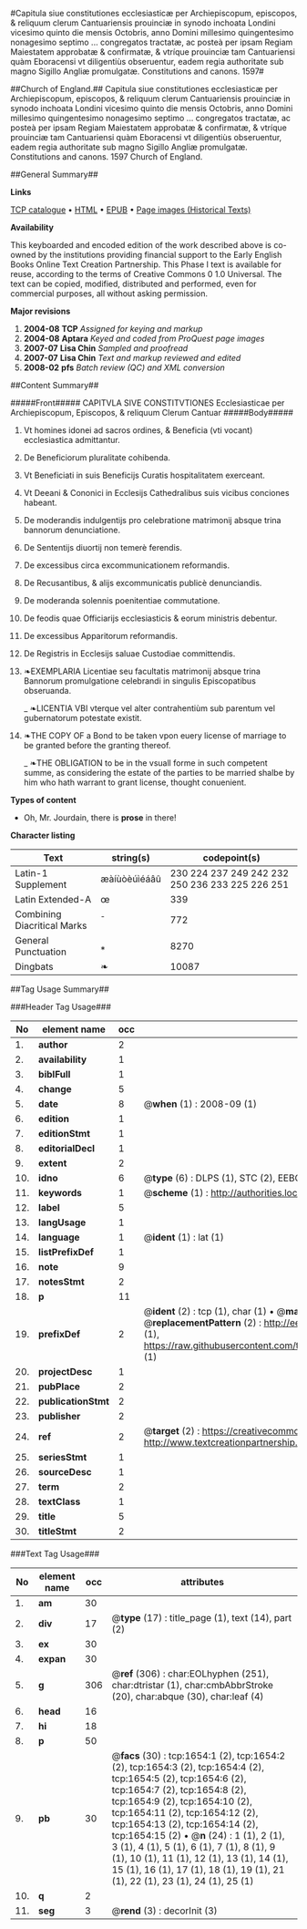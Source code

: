 #Capitula siue constitutiones ecclesiasticæ per Archiepiscopum, episcopos, & reliquum clerum Cantuariensis prouinciæ in synodo inchoata Londini vicesimo quinto die mensis Octobris, anno Domini millesimo quingentesimo nonagesimo septimo ... congregatos tractatæ, ac posteà per ipsam Regiam Maiestatem approbatæ & confirmatæ, & vtríque prouinciæ tam Cantuariensi quàm Eboracensi vt diligentiùs obseruentur, eadem regia authoritate sub magno Sigillo Angliæ promulgatæ. Constitutions and canons. 1597#

##Church of England.##
Capitula siue constitutiones ecclesiasticæ per Archiepiscopum, episcopos, & reliquum clerum Cantuariensis prouinciæ in synodo inchoata Londini vicesimo quinto die mensis Octobris, anno Domini millesimo quingentesimo nonagesimo septimo ... congregatos tractatæ, ac posteà per ipsam Regiam Maiestatem approbatæ & confirmatæ, & vtríque prouinciæ tam Cantuariensi quàm Eboracensi vt diligentiùs obseruentur, eadem regia authoritate sub magno Sigillo Angliæ promulgatæ.
Constitutions and canons. 1597
Church of England.

##General Summary##

**Links**

[TCP catalogue](http://www.ota.ox.ac.uk/tcp/)  • 
[HTML](http://tei.it.ox.ac.uk/tcp/Texts-HTML/free/A00/A00075.html)  • 
[EPUB](http://tei.it.ox.ac.uk/tcp/Texts-EPUB/free/A00/A00075.epub) • 
[Page images (Historical Texts)](https://data.historicaltexts.jisc.ac.uk/view?pubId=eebo-99837338e&pageId=eebo-99837338e-1654-1)

**Availability**

This keyboarded and encoded edition of the
	       work described above is co-owned by the institutions
	       providing financial support to the Early English Books
	       Online Text Creation Partnership. This Phase I text is
	       available for reuse, according to the terms of Creative
	       Commons 0 1.0 Universal. The text can be copied,
	       modified, distributed and performed, even for
	       commercial purposes, all without asking permission.

**Major revisions**

1. __2004-08__ __TCP__ *Assigned for keying and markup*
1. __2004-08__ __Aptara__ *Keyed and coded from ProQuest page images*
1. __2007-07__ __Lisa Chin__ *Sampled and proofread*
1. __2007-07__ __Lisa Chin__ *Text and markup reviewed and edited*
1. __2008-02__ __pfs__ *Batch review (QC) and XML conversion*

##Content Summary##

#####Front#####
CAPITVLA SIVE
CONSTITVTIONES
Ecclesiasticae per Archiepiscopum,
Episcopos, & reliquum Clerum Cantuar
#####Body#####

1. Vt homines idonei ad sacros ordines, & Beneficia
(vti vocant) ecclesiastica admittantur.

1. De Beneficiorum pluralitate cohibenda.

1. Vt Beneficiati in suis Beneficijs Curatis hospitalitatem
exerceant.

1. Vt Deeani & Cononici in Ecclesijs Cathedralibus
suis vicibus conciones habeant.

1. De moderandis indulgentijs pro celebratione matrimonij
absque trina bannorum denunciatione.

1. De Sententijs diuortij non temerè ferendis.

1. De excessibus circa excommunicationem reformandis.

1. De Recusantibus, & alijs excommunicatis publicè
denunciandis.

1. De moderanda solennis poenitentiae commutatione.

1. De feodis quae Officiarijs ecclesiasticis & eorum
ministris debentur.

1. De excessibus Apparitorum reformandis.

1. De Registris in Ecclesijs saluae Custodiae committendis.

1. ❧EXEMPLARIA
Licentiae seu facultatis
matrimonij absque trina Bannorum
promulgatione celebrandi in singulis
Episcopatibus obseruanda.

    _ ❧LICENTIA VBI
vterque vel alter contrahentiùm
sub parentum vel gubernatorum
potestate existit.

1. ❧THE COPY OF
a Bond to be taken vpon
euery license of marriage to be
granted before the granting thereof.

    _ ❧THE OBLIGATION
to be in the vsuall forme in such
competent summe, as considering the estate of
the parties to be married shalbe by him who hath
warrant to grant license, thought conuenient.

**Types of content**

  * Oh, Mr. Jourdain, there is **prose** in there!

**Character listing**


|Text|string(s)|codepoint(s)|
|---|---|---|
|Latin-1 Supplement|æàíùòèúìéáâû|230 224 237 249 242 232 250 236 233 225 226 251|
|Latin Extended-A|œ|339|
|Combining             Diacritical Marks|̄|772|
|General Punctuation|⁎|8270|
|Dingbats|❧|10087|

##Tag Usage Summary##

###Header Tag Usage###

|No|element name|occ|attributes|
|---|---|---|---|
|1.|__author__|2||
|2.|__availability__|1||
|3.|__biblFull__|1||
|4.|__change__|5||
|5.|__date__|8| @__when__ (1) : 2008-09 (1)|
|6.|__edition__|1||
|7.|__editionStmt__|1||
|8.|__editorialDecl__|1||
|9.|__extent__|2||
|10.|__idno__|6| @__type__ (6) : DLPS (1), STC (2), EEBO-CITATION (1), PROQUEST (1), VID (1)|
|11.|__keywords__|1| @__scheme__ (1) : http://authorities.loc.gov/ (1)|
|12.|__label__|5||
|13.|__langUsage__|1||
|14.|__language__|1| @__ident__ (1) : lat (1)|
|15.|__listPrefixDef__|1||
|16.|__note__|9||
|17.|__notesStmt__|2||
|18.|__p__|11||
|19.|__prefixDef__|2| @__ident__ (2) : tcp (1), char (1)  •  @__matchPattern__ (2) : ([0-9\-]+):([0-9IVX]+) (1), (.+) (1)  •  @__replacementPattern__ (2) : http://eebo.chadwyck.com/downloadtiff?vid=$1&page=$2 (1), https://raw.githubusercontent.com/textcreationpartnership/Texts/master/tcpchars.xml#$1 (1)|
|20.|__projectDesc__|1||
|21.|__pubPlace__|2||
|22.|__publicationStmt__|2||
|23.|__publisher__|2||
|24.|__ref__|2| @__target__ (2) : https://creativecommons.org/publicdomain/zero/1.0/ (1), http://www.textcreationpartnership.org/docs/. (1)|
|25.|__seriesStmt__|1||
|26.|__sourceDesc__|1||
|27.|__term__|2||
|28.|__textClass__|1||
|29.|__title__|5||
|30.|__titleStmt__|2||


###Text Tag Usage###

|No|element name|occ|attributes|
|---|---|---|---|
|1.|__am__|30||
|2.|__div__|17| @__type__ (17) : title_page (1), text (14), part (2)|
|3.|__ex__|30||
|4.|__expan__|30||
|5.|__g__|306| @__ref__ (306) : char:EOLhyphen (251), char:dtristar (1), char:cmbAbbrStroke (20), char:abque (30), char:leaf (4)|
|6.|__head__|16||
|7.|__hi__|18||
|8.|__p__|50||
|9.|__pb__|30| @__facs__ (30) : tcp:1654:1 (2), tcp:1654:2 (2), tcp:1654:3 (2), tcp:1654:4 (2), tcp:1654:5 (2), tcp:1654:6 (2), tcp:1654:7 (2), tcp:1654:8 (2), tcp:1654:9 (2), tcp:1654:10 (2), tcp:1654:11 (2), tcp:1654:12 (2), tcp:1654:13 (2), tcp:1654:14 (2), tcp:1654:15 (2)  •  @__n__ (24) : 1 (1), 2 (1), 3 (1), 4 (1), 5 (1), 6 (1), 7 (1), 8 (1), 9 (1), 10 (1), 11 (1), 12 (1), 13 (1), 14 (1), 15 (1), 16 (1), 17 (1), 18 (1), 19 (1), 21 (1), 22 (1), 23 (1), 24 (1), 25 (1)|
|10.|__q__|2||
|11.|__seg__|3| @__rend__ (3) : decorInit (3)|
